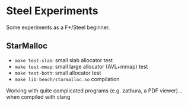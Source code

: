 # Steel Experiments

Some experiments as a F*/Steel beginner.

## StarMalloc

- `make test-slab`: small slab allocator test
- `make test-mmap`: small large allocator (AVL+mmap) test
- `make test-both`: small allocator test
- `make lib`: `bench/starmalloc.so` compilation

Working with quite complicated programs (e.g. zathura, a PDF viewer)... when compiled with clang
